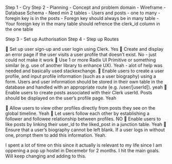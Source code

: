 Step 1 - Cry 
Step 2 - Planning 
    - Concept and problem domain
    - Wireframe
    - Database Schema
        - Need min 2 tables - Users and posts 
        - one to many - foregin key is in the posts
        - Foregn key should always be in many table 
            - Your foreign key in the many table should refrence the clerk_id column in the one table

Step 3 - Set up Authorisation 
Step 4 - Step up Routes 

🎯 Set up user sign-up and user login using Clerk. Yes
🎯 Create and display an error page if the user visits a user profile that doesn’t exist. No - just could not make it work
🎯 Use 1 or more Radix UI Primitive or something similar (e.g. use of another library to enhance UX). Yeah - alot of help was needed and basically used stackexchange.
🎯 Enable users to create a user profile, and input profile information (such as a user biography) using a form. Users and user information should be stored in their own table in the database and handled with an appropriate route (e.g. /user/[userId]). yeah
🎯 Enable users to create posts associated with their Clerk userId. Posts should be displayed on the user’s profile page. Yeah

🏹 Allow users to view other profiles directly from posts they see on the global timeline. Yeah 
🏹 Let users follow each other by establishing a follower and followee relationship between profiles. NO
🏹 Enable users to like posts by linking their user_id to the liked_post in a junction table. Yeah
🏹 Ensure that a user’s biography cannot be left blank. If a user logs in without one, prompt them to add this information. Yeah.

I spent a lot of time on this since it actually is relevant to my life since I am oppening a pop up hostel in Decemebr for 2 months. I hit the main goals. Will keep changing and adding to this. 
